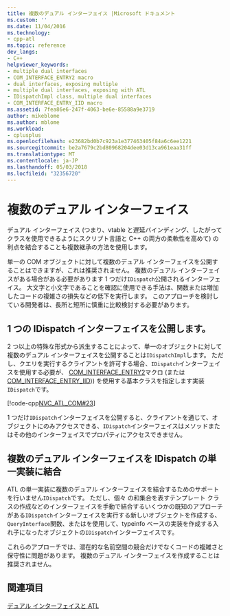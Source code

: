 ```yaml
---
title: 複数のデュアル インターフェイス |Microsoft ドキュメント
ms.custom: ''
ms.date: 11/04/2016
ms.technology:
- cpp-atl
ms.topic: reference
dev_langs:
- C++
helpviewer_keywords:
- multiple dual interfaces
- COM_INTERFACE_ENTRY2 macro
- dual interfaces, exposing multiple
- multiple dual interfaces, exposing with ATL
- IDispatchImpl class, multiple dual interfaces
- COM_INTERFACE_ENTRY_IID macro
ms.assetid: 7fea86e6-247f-4063-be6e-85588a9e3719
author: mikeblome
ms.author: mblome
ms.workload:
- cplusplus
ms.openlocfilehash: e23682bd0b7c923a1e377463405f84a6c6ee1221
ms.sourcegitcommit: be2a7679c2bd80968204dee03d13ca961eaa31ff
ms.translationtype: MT
ms.contentlocale: ja-JP
ms.lasthandoff: 05/03/2018
ms.locfileid: "32356720"
---
```

# <a name="multiple-dual-interfaces"></a>複数のデュアル インターフェイス
デュアル インターフェイス (つまり、vtable と遅延バインディング、したがってクラスを使用できるようにスクリプト言語と C++ の両方の柔軟性を高めて) の利点を結合することも複数継承の方法を使用します。  
  
 単一の COM オブジェクトに対して複数のデュアル インターフェイスを公開することはできますが、これは推奨されません。 複数のデュアル インターフェイスがある場合がある必要があります 1 つだけ`IDispatch`公開されるインターフェイス。 大文字と小文字であることを確認に使用できる手法は、関数または増加したコードの複雑さの損失などの低下を実行します。 このアプローチを検討している開発者は、長所と短所に慎重に比較検討する必要があります。  
  
## <a name="exposing-a-single-idispatch-interface"></a>1 つの IDispatch インターフェイスを公開します。  
 2 つ以上の特殊な形式から派生することによって、単一のオブジェクトに対して複数のデュアル インターフェイスを公開することは`IDispatchImpl`します。 ただし、クエリを実行するクライアントを許可する場合、`IDispatch`インターフェイスを使用する必要が、 [COM_INTERFACE_ENTRY2](reference/com-interface-entry-macros.md#com_interface_entry2)マクロ (または[COM_INTERFACE_ENTRY_IID](reference/com-interface-entry-macros.md#com_interface_entry_iid))) を使用する基本クラスを指定します実装`IDispatch`です。  
  
 [!code-cpp[NVC_ATL_COM#23](../atl/codesnippet/cpp/multiple-dual-interfaces_1.h)]  
  
 1 つだけ`IDispatch`インターフェイスを公開すると、クライアントを通じて、オブジェクトにのみアクセスできる、`IDispatch`インターフェイスはメソッドまたはその他のインターフェイスでプロパティにアクセスできません。  
  
## <a name="combining-multiple-dual-interfaces-into-a-single-implementation-of-idispatch"></a>複数のデュアル インターフェイスを IDispatch の単一実装に結合  
 ATL の単一実装に複数のデュアル インターフェイスを結合するためのサポートを行いません`IDispatch`です。 ただし、個々 の和集合を表すテンプレート クラスの作成などのインターフェイスを手動で結合するいくつかの既知のアプローチがある`IDispatch`インターフェイスを実行する新しいオブジェクトを作成する、`QueryInterface`関数、またはを使用して、typeinfo ベースの実装を作成する入れ子になったオブジェクトの`IDispatch`インターフェイスです。  
  
 これらのアプローチでは、潜在的な名前空間の競合だけでなくコードの複雑さと保守性に問題があります。 複数のデュアル インターフェイスを作成することは推奨されません。  
  
## <a name="see-also"></a>関連項目  
 [デュアル インターフェイスと ATL](../atl/dual-interfaces-and-atl.md)

